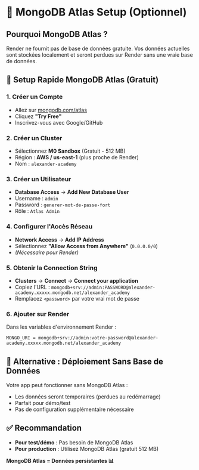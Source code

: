 # 🍃 MongoDB Atlas Setup (Optionnel)

## Pourquoi MongoDB Atlas ?

Render ne fournit pas de base de données gratuite. Vos données actuelles sont stockées localement et seront perdues sur Render sans une vraie base de données.

## 🚀 Setup Rapide MongoDB Atlas (Gratuit)

### 1. Créer un Compte
- Allez sur [mongodb.com/atlas](https://www.mongodb.com/atlas)
- Cliquez **"Try Free"**
- Inscrivez-vous avec Google/GitHub

### 2. Créer un Cluster
- Sélectionnez **M0 Sandbox** (Gratuit - 512 MB)
- Région : **AWS / us-east-1** (plus proche de Render)
- Nom : `alexander-academy`

### 3. Créer un Utilisateur
- **Database Access** → **Add New Database User**
- Username : `admin`
- Password : `generer-mot-de-passe-fort`
- Rôle : `Atlas Admin`

### 4. Configurer l'Accès Réseau
- **Network Access** → **Add IP Address**
- Sélectionnez **"Allow Access from Anywhere"** (`0.0.0.0/0`)
- *(Nécessaire pour Render)*

### 5. Obtenir la Connection String
- **Clusters** → **Connect** → **Connect your application**
- Copiez l'URL : `mongodb+srv://admin:PASSWORD@alexander-academy.xxxxx.mongodb.net/alexander_academy`
- Remplacez `<password>` par votre vrai mot de passe

### 6. Ajouter sur Render
Dans les variables d'environnement Render :
```
MONGO_URI = mongodb+srv://admin:votre-password@alexander-academy.xxxxx.mongodb.net/alexander_academy
```

## 🎯 Alternative : Déploiement Sans Base de Données

Votre app peut fonctionner sans MongoDB Atlas :
- Les données seront temporaires (perdues au redémarrage)
- Parfait pour démo/test
- Pas de configuration supplémentaire nécessaire

## ✅ Recommandation

- **Pour test/démo** : Pas besoin de MongoDB Atlas
- **Pour production** : Utilisez MongoDB Atlas (gratuit 512 MB)

**MongoDB Atlas = Données persistantes 📊**